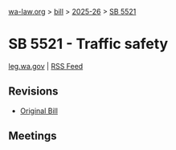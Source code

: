 [wa-law.org](/) > [bill](/bill/) > [2025-26](/bill/2025-26/) > [SB 5521](/bill/2025-26/sb/5521/)

# SB 5521 - Traffic safety
[leg.wa.gov](https://app.leg.wa.gov/billsummary?BillNumber=5521&Year=2025&Initiative=false) | [RSS Feed](./rss.xml)

## Revisions
* [Original Bill](1/)

## Meetings